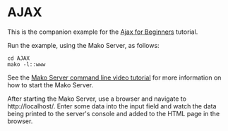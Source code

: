 # AJAX

This is the companion example for the [Ajax for Beginners](https://makoserver.net/articles/Ajax-for-Beginners) tutorial.

Run the example, using the Mako Server, as follows:

```
cd AJAX
mako -l::www
```

See the [Mako Server command line video tutorial](https://youtu.be/vwQ52ZC5RRg) for more information on how to start the Mako Server.

After starting the Mako Server, use a browser and navigate to
http://localhost/. Enter some data into the input field and
watch the data being printed to the server's console and added to the
HTML page in the browser.
